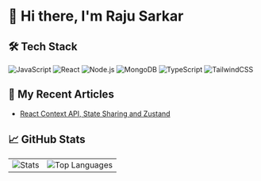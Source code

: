 # 👋 Hi there, I'm Raju Sarkar


## 🛠️ Tech Stack
![JavaScript](https://img.shields.io/badge/-JavaScript-black?style=flat-square&logo=javascript)
![React](https://img.shields.io/badge/-React-black?style=flat-square&logo=react)
![Node.js](https://img.shields.io/badge/-Node.js-black?style=flat-square&logo=node.js)
![MongoDB](https://img.shields.io/badge/-MongoDB-black?style=flat-square&logo=mongodb)
![TypeScript](https://img.shields.io/badge/-TypeScript-black?style=flat-square&logo=typescript)
![TailwindCSS](https://img.shields.io/badge/-TailwindCSS-black?style=flat-square&logo=tailwind-css)

## 📘 My Recent Articles
- [React Context API, State Sharing and Zustand](https://medium.com/@rajusarkar23/react-context-apis-state-sharing-and-zustand-use-cases-c0ae876fb6aa)


## 📈 GitHub Stats
<p align="center">
  <table>
    <tr>
      <td><img src="https://github-profile-summary-cards.vercel.app/api/cards/stats?username=rajusrkr&theme=github_dark" alt="Stats" /></td>
      <td><img src="http://github-profile-summary-cards.vercel.app/api/cards/most-commit-language?username=rajusrkr&theme=github_dark" alt="Top Languages" /></td>
    </tr>
  </table>
</p>
